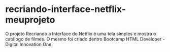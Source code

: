 # recriando-interface-netflix-meuprojeto
O projeto Recriando a Interface do Netflix é uma tela simples e mostra o catálogo de filmes. O mesmo foi criado dentro Bootcamp HTML Developer - Digital Innovation One.
